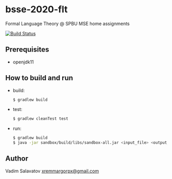 # bsse-2020-flt
Formal Language Theory @ SPBU MSE home assignments

[![Build Status](https://travis-ci.org/vsalavatov/bsse-2020-flt.svg?branch=master)](https://travis-ci.org/vsalavatov/bsse-2020-flt.svg?branch=master)

## Prerequisites 
* openjdk11

## How to build and run
* build:
  ```bash
  $ gradlew build
  ```
* test:
  ```bash
  $ gradlew cleanTest test
  ```  
* run:
  ```bash
  $ gradlew build
  $ java -jar sandbox/build/libs/sandbox-all.jar <input_file> <output_file>
  ``` 
## Author
Vadim Salavatov <xremmargorpx@gmail.com>
